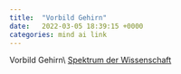 ```yaml
---
title:  "Vorbild Gehirn"
date:   2022-03-05 18:39:15 +0000
categories: mind ai link
---
```


Vorbild Gehirn\\
[Spektrum der Wissenschaft](https://www.spektrum.de/leseprobe/leseprobe-kuenstliche-intelligenz-maschinen-mit-gedaechtnis/1547715)